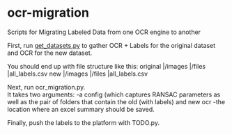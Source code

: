 # ocr-migration
Scripts for Migrating Labeled Data from one OCR engine to another

First, run [get_datasets.py](https://github.com/IndicoDataSolutions/project-fruitfly/blob/main/dataset_scripts/get_datasets.py) to gather OCR + Labels for the original dataset and OCR for the new dataset.

You should end up with file structure like this:
original
   |/images
   |/files
   |all_labels.csv
new
   |/images
   |/files
   |all_labels.csv
   
Next, run ocr_migration.py.  
It takes two arguments: 
   -a config (which captures RANSAC parameters as well as the pair of folders that contain the old (with labels) and new ocr
   -the location where an excel summary should be saved.
   
Finally, push the labels to the platform with TODO.py.
